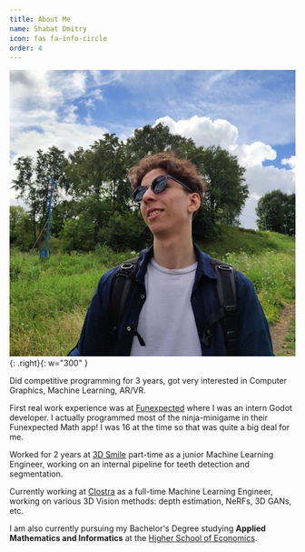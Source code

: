 ```yaml
---
title: About Me
name: Shabat Dmitry
icon: fas fa-info-circle
order: 4
---
```


![Me](/assets/img/me.jpg){: .right}{: w="300" }

Did competitive programming for 3 years, got very interested in Computer Graphics, Machine Learning, AR/VR.

First real work experience was at [Funexpected](https://funexpectedapps.com/) where I was an intern Godot developer. I actually programmed most of the ninja-minigame in their Funexpected Math app! I was 16 at the time so that was quite a big deal for me.

Worked for 2 years at [3D Smile](https://3d-smile.ru/) part-time as a junior Machine Learning Engineer, working on an internal pipeline for teeth detection and segmentation.

Currently working at [Clostra](https://clostra.com/) as a full-time Machine Learning Engineer, working on various 3D Vision methods: depth estimation, NeRFs, 3D GANs, etc.

I am also currently pursuing my Bachelor's Degree studying **Applied Mathematics and Informatics** at the [Higher School of Economics](https://www.hse.ru/en/).